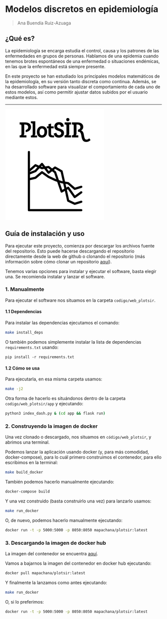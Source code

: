 # Modelos discretos en epidemiología

> Ana Buendía Ruiz-Azuaga

## ¿Qué es?

La epidemiología se encarga estudia el control, causa y los patrones de las enfermedades en grupos de personas. Hablamos de una epidemia cuando tenemos brotes espontáneos de una enfermedad o situaciones endémicas, en las que la enfermedad está siempre presente.

En este proyecto se han estudiado los principales modelos matemáticos de la epidemiología, en su versión tanto discreta como continua. Además, se ha desarrollado software para visualizar el comportamiento de cada uno de estos modelos, así como permitir ajustar datos subidos por el usuario mediante estos.

---

![](./redaccion_tfg/figures/logo.png)

## Guía de instalación y uso

Para ejecutar este proyecto, comienza por descargar los archivos fuente del repositorio. Esto puede hacerse descargando el repositorio directamente desde la web de github o clonando el repositorio (más información sobre cómo clonar un repositorio [aquí](https://docs.github.com/es/repositories/creating-and-managing-repositories/cloning-a-repository)).

Tenemos varias opciones para instalar y ejecutar el software, basta elegir una. Se recomienda instalar y lanzar el software.

### 1. Manualmente

Para ejecutar el software nos situamos en la carpeta `codigo/web_plotsir`.

#### 1.1 Dependencias

Para instalar las dependencias ejecutamos el comando:

```bash
make install_deps
```

O también podemos simplemente instalar la lista de dependencias `requirements.txt` usando:

```
pip install -r requirements.txt
```

#### 1.2 Cómo se usa

Para ejecutarla, en esa misma carpeta usamos:

```bash
make -j2
```

Otra forma de hacerlo es situándonos dentro de la carpeta `codigo/web_plotsir/app` y ejecutando:

```bash
python3 index_dash.py & (cd app && flask run)
```

### 2. Construyendo la imagen de docker

Una vez clonado o descargado, nos situamos en `código/web_plotsir`, y abrimos una terminal.

Podemos lanzar la aplicación usando docker (y, para más comodidad, docker-compose), para lo cuál primero construimos el contenedor, para ello escribimos en la terminal:

```bash
make build_docker
```

También podemos hacerlo manualmente ejecutando:

```bash
docker-compose build
```

Y una vez construido (basta construirlo una vez) para lanzarlo usamos:

```bash
make run_docker
```

O, de nuevo, podemos hacerlo manualmente ejecutando:

```bash
docker run -t -p 5000:5000 -p 8050:8050 mapachana/plotsir:latest
```

### 3. Descargando la imagen de docker hub

La imagen del contenedor se encuentra [aquí](https://hub.docker.com/repository/docker/mapachana/plotsir).

Vamos a bajarnos la imagen del contenedor en docker hub ejecutando:

```bash
docker pull mapachana/plotsir:latest
```

Y finalmente la lanzamos como antes ejecutando:

```bash
make run_docker
```

O, si lo preferimos:

```bash
docker run -t -p 5000:5000 -p 8050:8050 mapachana/plotsir:latest
```
